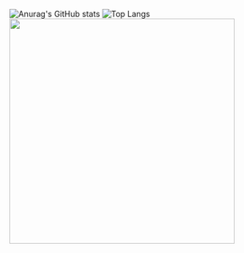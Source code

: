 ![Anurag's GitHub stats](https://github-readme-stats.vercel.app/api?username=Sadullayev-Javohir\&show_icons=true\&theme=radical)
![Top Langs](https://github-readme-stats.vercel.app/api/top-langs/?username=Sadullayev-Javohir)
<img width=400 src='https://github-readme-stats.vercel.app/api?username=Sadullayev-Javohir&theme=vue-dark&show_icons=true&hide_border=true&count_private=true' />

